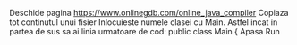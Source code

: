 Deschide pagina https://www.onlinegdb.com/online_java_compiler
Copiaza tot continutul unui fisier
Inlocuieste numele clasei cu Main. Astfel incat in partea de sus sa ai linia urmatoare de cod:
public class Main {
Apasa Run

